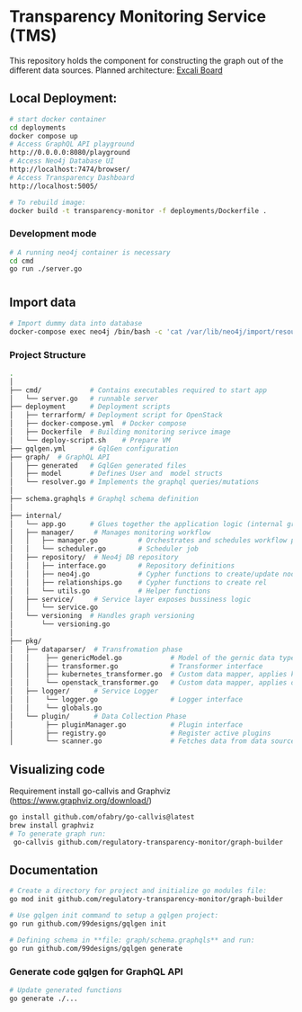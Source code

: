 # Transparency Monitoring Service (TMS)
This repository holds the component for constructing the graph out of the different data sources. Planned architecture: 
[Excali Board](https://excalidraw.com/#json=nTY2HnHaiaMcYJOYK8beS,YWVmtXo6pRIJhX07fY_aPA)

## Local Deployment: 
```sh
# start docker container 
cd deployments
docker compose up 
# Access GraphQL API playground
http://0.0.0.0:8080/playground
# Access Neo4j Database UI
http://localhost:7474/browser/
# Access Transparency Dashboard
http://localhost:5005/ 
```
```sh
# To rebuild image:
docker build -t transparency-monitor -f deployments/Dockerfile .
```

### Development mode
```sh
# A running neo4j container is necessary 
cd cmd 
go run ./server.go 
```

#
## Import data
```sh
# Import dummy data into database
docker-compose exec neo4j /bin/bash -c 'cat /var/lib/neo4j/import/resource.cyhpher | cypher-shell -u neo4j -p psw'
```


 ### Project Structure
```sh
.
│
├── cmd/            # Contains executables required to start app
│   └── server.go   # runnable server
├── deployment      # Deployment scripts 
│   ├── terrarform/ # Deployment script for OpenStack
│   ├── docker-compose.yml  # Docker compose
│   ├── Dockerfile  # Building monitoring serivce image
│   └── deploy-script.sh    # Prepare VM
├── gqlgen.yml      # GqlGen configuration
├── graph/  # GraphQL API
│   ├── generated   # GqlGen generated files
│   ├── model       # Defines User and  model structs
│   └── resolver.go # Implements the graphql queries/mutations
│    
├── schema.graphqls # Graphql schema definition
│
├── internal/
│   └── app.go      # Glues together the application logic (internal graphQL server, neo4j database connection, monitoring workflow)           
│   ├── manager/     # Manages monitoring workflow
│   │   ├── manager.go          # Orchestrates and schedules workflow phases
│   │   └── scheduler.go        # Scheduler job
│   ├── repository/  # Neo4j DB repository
│   │   ├── interface.go        # Repository definitions
│   │   ├── neo4j.go            # Cypher functions to create/update nodes 
│   │   ├── relationships.go    # Cypher functions to create rel
│   │   └── utils.go            # Helper functions
│   ├── service/     # Service layer exposes bussiness logic  
│   │   └── service.go      
│   └── versioning  # Handles graph versioning
│       └── versioning.go   
│                           
├── pkg/
│   ├── dataparser/  # Transfromation phase
│   │    ├── genericModel.go            # Model of the gernic data types 
│   │    ├── transformer.go             # Transformer interface
│   │    ├── kubernetes_transformer.go  # Custom data mapper, applies kubernetes domain knowledge
│   │    └── openstack_transformer.go   # Custom data mapper, applies openstack domain knowledge
│   ├── logger/      # Service Logger
│   │    └── logger.go                  # Logger interface
│   │    └── globals.go 
│   └── plugin/      # Data Collection Phase
│        ├── pluginManager.go           # Plugin interface
│        ├── registry.go                # Register active plugins 
│        └── scanner.go                 # Fetches data from data sources

```




## Visualizing code
Requirement install go-callvis and Graphviz (https://www.graphviz.org/download/)

```sh
go install github.com/ofabry/go-callvis@latest
brew install graphviz 
# To generate graph run:
 go-callvis github.com/regulatory-transparency-monitor/graph-builder
```
## Documentation
```sh
# Create a directory for project and initialize go modules file:
go mod init github.com/regulatory-transparency-monitor/graph-builder
```

```sh
# Use ‍‍gqlgen init command to setup a gqlgen project: 
go run github.com/99designs/gqlgen init
```

```sh
# Defining schema in **file: graph/schema.graphqls** and run:
go run github.com/99designs/gqlgen generate
```
### Generate code gqlgen for GraphQL API 
```sh
# Update generated functions  
go generate ./...
```